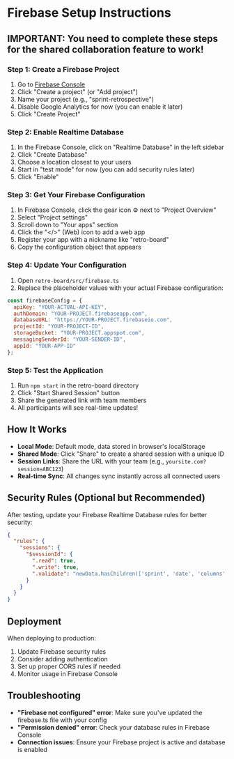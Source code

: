 # Firebase Setup Instructions

## IMPORTANT: You need to complete these steps for the shared collaboration feature to work!

### Step 1: Create a Firebase Project

1. Go to [Firebase Console](https://console.firebase.google.com/)
2. Click "Create a project" (or "Add project")
3. Name your project (e.g., "sprint-retrospective")
4. Disable Google Analytics for now (you can enable it later)
5. Click "Create Project"

### Step 2: Enable Realtime Database

1. In the Firebase Console, click on "Realtime Database" in the left sidebar
2. Click "Create Database"
3. Choose a location closest to your users
4. Start in "test mode" for now (you can add security rules later)
5. Click "Enable"

### Step 3: Get Your Firebase Configuration

1. In Firebase Console, click the gear icon ⚙️ next to "Project Overview"
2. Select "Project settings"
3. Scroll down to "Your apps" section
4. Click the "</>" (Web) icon to add a web app
5. Register your app with a nickname like "retro-board"
6. Copy the configuration object that appears

### Step 4: Update Your Configuration

1. Open `retro-board/src/firebase.ts`
2. Replace the placeholder values with your actual Firebase configuration:

```javascript
const firebaseConfig = {
  apiKey: "YOUR-ACTUAL-API-KEY",
  authDomain: "YOUR-PROJECT.firebaseapp.com",
  databaseURL: "https://YOUR-PROJECT.firebaseio.com",
  projectId: "YOUR-PROJECT-ID",
  storageBucket: "YOUR-PROJECT.appspot.com",
  messagingSenderId: "YOUR-SENDER-ID",
  appId: "YOUR-APP-ID"
};
```

### Step 5: Test the Application

1. Run `npm start` in the retro-board directory
2. Click "Start Shared Session" button
3. Share the generated link with team members
4. All participants will see real-time updates!

## How It Works

- **Local Mode**: Default mode, data stored in browser's localStorage
- **Shared Mode**: Click "Share" to create a shared session with a unique ID
- **Session Links**: Share the URL with your team (e.g., `yoursite.com?session=ABC123`)
- **Real-time Sync**: All changes sync instantly across all connected users

## Security Rules (Optional but Recommended)

After testing, update your Firebase Realtime Database rules for better security:

```json
{
  "rules": {
    "sessions": {
      "$sessionId": {
        ".read": true,
        ".write": true,
        ".validate": "newData.hasChildren(['sprint', 'date', 'columns', 'actionItems'])"
      }
    }
  }
}
```

## Deployment

When deploying to production:
1. Update Firebase security rules
2. Consider adding authentication
3. Set up proper CORS rules if needed
4. Monitor usage in Firebase Console

## Troubleshooting

- **"Firebase not configured" error**: Make sure you've updated the firebase.ts file with your config
- **"Permission denied" error**: Check your database rules in Firebase Console
- **Connection issues**: Ensure your Firebase project is active and database is enabled